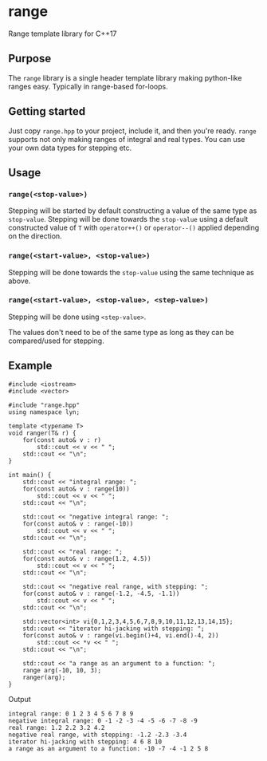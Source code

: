 # range
Range template library for C++17

## Purpose
The `range` library is a single header template library making python-like ranges easy. Typically in range-based for-loops.

## Getting started
Just copy `range.hpp` to your project, include it, and then you're ready. `range` supports not only making ranges of integral and real types. You can use your own data types for stepping etc.

## Usage
### `range(<stop-value>)`
Stepping will be started by default constructing a value of the same type as `stop-value`. Stepping will be done towards the `stop-value` using a default constructed value of `T` with `operator++()` or `operator--()` applied depending on the direction.
### `range(<start-value>, <stop-value>)`
Stepping will be done towards the `stop-value` using the same technique as above.
### `range(<start-value>, <stop-value>, <step-value>)`
Stepping will be done using `<step-value>`.

The values don't need to be of the same type as long as they can be compared/used for stepping. 

## Example
    #include <iostream>
    #include <vector>

    #include "range.hpp"
    using namespace lyn;

    template <typename T>
    void ranger(T& r) {
        for(const auto& v : r)
            std::cout << v << " ";
        std::cout << "\n";
    }

    int main() {
        std::cout << "integral range: ";
        for(const auto& v : range(10))
            std::cout << v << " ";
        std::cout << "\n";

        std::cout << "negative integral range: ";
        for(const auto& v : range(-10))
            std::cout << v << " ";
        std::cout << "\n";

        std::cout << "real range: ";
        for(const auto& v : range(1.2, 4.5))
            std::cout << v << " ";
        std::cout << "\n";

        std::cout << "negative real range, with stepping: ";
        for(const auto& v : range(-1.2, -4.5, -1.1))
            std::cout << v << " ";
        std::cout << "\n";

        std::vector<int> vi{0,1,2,3,4,5,6,7,8,9,10,11,12,13,14,15};
        std::cout << "iterator hi-jacking with stepping: ";
        for(const auto& v : range(vi.begin()+4, vi.end()-4, 2))
            std::cout << *v << " ";
        std::cout << "\n";

        std::cout << "a range as an argument to a function: ";
        range arg(-10, 10, 3);
        ranger(arg);
    }

Output

    integral range: 0 1 2 3 4 5 6 7 8 9
    negative integral range: 0 -1 -2 -3 -4 -5 -6 -7 -8 -9
    real range: 1.2 2.2 3.2 4.2
    negative real range, with stepping: -1.2 -2.3 -3.4
    iterator hi-jacking with stepping: 4 6 8 10
    a range as an argument to a function: -10 -7 -4 -1 2 5 8

